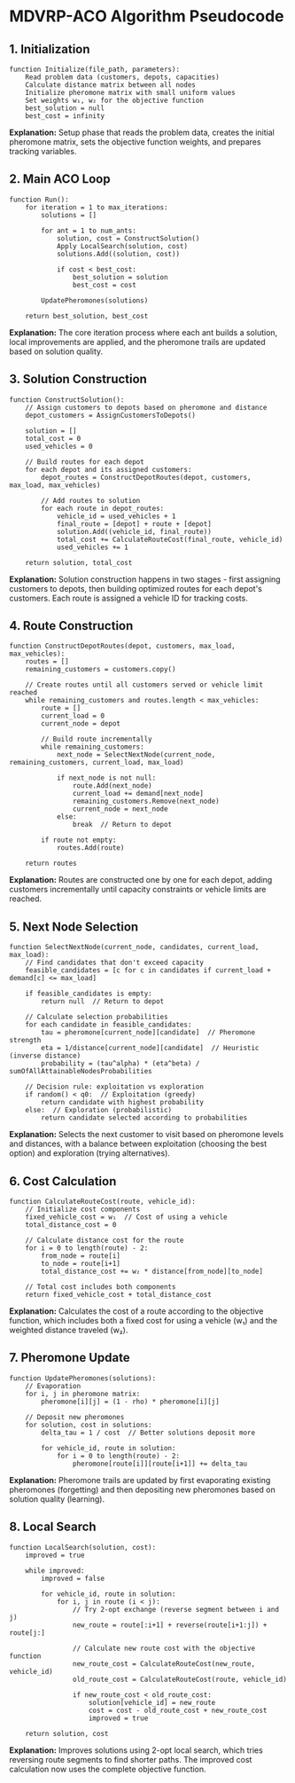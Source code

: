 # MDVRP-ACO Algorithm Pseudocode

## 1. Initialization
```
function Initialize(file_path, parameters):
    Read problem data (customers, depots, capacities)
    Calculate distance matrix between all nodes
    Initialize pheromone matrix with small uniform values
    Set weights w₁, w₂ for the objective function
    best_solution = null
    best_cost = infinity
```
**Explanation:** Setup phase that reads the problem data, creates the initial pheromone matrix, sets the objective function weights, and prepares tracking variables.

## 2. Main ACO Loop
```
function Run():
    for iteration = 1 to max_iterations:
        solutions = []
        
        for ant = 1 to num_ants:
            solution, cost = ConstructSolution()
            Apply LocalSearch(solution, cost)
            solutions.Add((solution, cost))
            
            if cost < best_cost:
                best_solution = solution
                best_cost = cost
        
        UpdatePheromones(solutions)
    
    return best_solution, best_cost
```
**Explanation:** The core iteration process where each ant builds a solution, local improvements are applied, and the pheromone trails are updated based on solution quality.

## 3. Solution Construction
```
function ConstructSolution():
    // Assign customers to depots based on pheromone and distance
    depot_customers = AssignCustomersToDepots()
    
    solution = []
    total_cost = 0
    used_vehicles = 0
    
    // Build routes for each depot
    for each depot and its assigned customers:
        depot_routes = ConstructDepotRoutes(depot, customers, max_load, max_vehicles)
        
        // Add routes to solution
        for each route in depot_routes:
            vehicle_id = used_vehicles + 1
            final_route = [depot] + route + [depot]
            solution.Add((vehicle_id, final_route))
            total_cost += CalculateRouteCost(final_route, vehicle_id)
            used_vehicles += 1
    
    return solution, total_cost
```
**Explanation:** Solution construction happens in two stages - first assigning customers to depots, then building optimized routes for each depot's customers. Each route is assigned a vehicle ID for tracking costs.

## 4. Route Construction
```
function ConstructDepotRoutes(depot, customers, max_load, max_vehicles):
    routes = []
    remaining_customers = customers.copy()
    
    // Create routes until all customers served or vehicle limit reached
    while remaining_customers and routes.length < max_vehicles:
        route = []
        current_load = 0
        current_node = depot
        
        // Build route incrementally
        while remaining_customers:
            next_node = SelectNextNode(current_node, remaining_customers, current_load, max_load)
            
            if next_node is not null:
                route.Add(next_node)
                current_load += demand[next_node]
                remaining_customers.Remove(next_node)
                current_node = next_node
            else:
                break  // Return to depot
        
        if route not empty:
            routes.Add(route)
    
    return routes
```
**Explanation:** Routes are constructed one by one for each depot, adding customers incrementally until capacity constraints or vehicle limits are reached.

## 5. Next Node Selection
```
function SelectNextNode(current_node, candidates, current_load, max_load):
    // Find candidates that don't exceed capacity
    feasible_candidates = [c for c in candidates if current_load + demand[c] <= max_load]
    
    if feasible_candidates is empty:
        return null  // Return to depot
    
    // Calculate selection probabilities
    for each candidate in feasible_candidates:
        tau = pheromone[current_node][candidate]  // Pheromone strength
        eta = 1/distance[current_node][candidate]  // Heuristic (inverse distance)
        probability = (tau^alpha) * (eta^beta) / sumOfAllAttainableNodesProbabilities
    
    // Decision rule: exploitation vs exploration
    if random() < q0:  // Exploitation (greedy)
        return candidate with highest probability
    else:  // Exploration (probabilistic)
        return candidate selected according to probabilities
```
**Explanation:** Selects the next customer to visit based on pheromone levels and distances, with a balance between exploitation (choosing the best option) and exploration (trying alternatives).

## 6. Cost Calculation
```
function CalculateRouteCost(route, vehicle_id):
    // Initialize cost components
    fixed_vehicle_cost = w₁  // Cost of using a vehicle
    total_distance_cost = 0
    
    // Calculate distance cost for the route
    for i = 0 to length(route) - 2:
        from_node = route[i]
        to_node = route[i+1]
        total_distance_cost += w₂ * distance[from_node][to_node]
    
    // Total cost includes both components
    return fixed_vehicle_cost + total_distance_cost
```
**Explanation:** Calculates the cost of a route according to the objective function, which includes both a fixed cost for using a vehicle (w₁) and the weighted distance traveled (w₂).

## 7. Pheromone Update
```
function UpdatePheromones(solutions):
    // Evaporation
    for i, j in pheromone matrix:
        pheromone[i][j] = (1 - rho) * pheromone[i][j]
    
    // Deposit new pheromones
    for solution, cost in solutions:
        delta_tau = 1 / cost  // Better solutions deposit more
        
        for vehicle_id, route in solution:
            for i = 0 to length(route) - 2:
                pheromone[route[i]][route[i+1]] += delta_tau
```
**Explanation:** Pheromone trails are updated by first evaporating existing pheromones (forgetting) and then depositing new pheromones based on solution quality (learning).

## 8. Local Search
```
function LocalSearch(solution, cost):
    improved = true
    
    while improved:
        improved = false
        
        for vehicle_id, route in solution:
            for i, j in route (i < j):
                // Try 2-opt exchange (reverse segment between i and j)
                new_route = route[:i+1] + reverse(route[i+1:j]) + route[j:]
                
                // Calculate new route cost with the objective function
                new_route_cost = CalculateRouteCost(new_route, vehicle_id)
                old_route_cost = CalculateRouteCost(route, vehicle_id)
                
                if new_route_cost < old_route_cost:
                    solution[vehicle_id] = new_route
                    cost = cost - old_route_cost + new_route_cost
                    improved = true
    
    return solution, cost
```
**Explanation:** Improves solutions using 2-opt local search, which tries reversing route segments to find shorter paths. The improved cost calculation now uses the complete objective function.